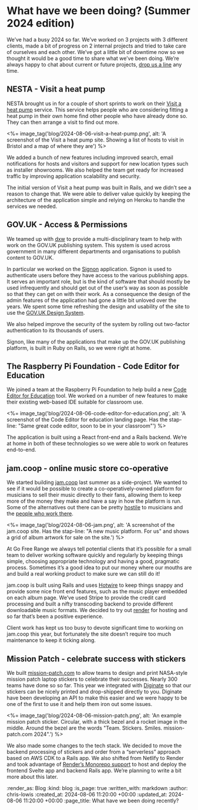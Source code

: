 # What have we been doing? (Summer 2024 edition)

We’ve had a busy 2024 so far. We’ve worked on 3 projects with 3 different clients, made a bit of progress on 2 internal projects and tried to take care of ourselves and each other. We’ve got a little bit of downtime now so we thought it would be a good time to share what we’ve been doing. We’re always happy to chat about current or future projects, [drop us a line](mailto:lets@gofreerange.com) any time.

## NESTA - Visit a heat pump

NESTA brought us in for a couple of short sprints to work on their [Visit a heat pump](https://app.visitaheatpump.com/) service. This service helps people who are considering fitting a heat pump in their own home find other people who have already done so. They can then arrange a visit to find out more.

<%= image_tag('blog/2024-08-06-visit-a-heat-pump.png', alt: 'A screenshot of the Visit a heat pump site. Showing a list of hosts to visit in Bristol and a map of where they are') %>

We added a bunch of new features including improved search, email notifications for hosts and visitors and support for new location types such as installer showrooms. We also helped the team get ready for increased traffic by improving application scalability and security.

The initial version of Visit a heat pump was built in Rails, and we didn’t see a reason to change that. We were able to deliver value quickly by keeping the architecture of the application simple and relying on Heroku to handle the services we needed.

## GOV.UK - Access & Permissions

We teamed up with [dxw](https://www.dxw.com/) to provide a multi-disciplinary team to help with work on the GOV.UK publishing system. This system is used across government in many different departments and organisations to publish content to GOV.UK.

In particular we worked on the [Signon](https://github.com/alphagov/signon) application. Signon is used to authenticate users before they have access to the various publishing apps. It serves an important role, but is the kind of software that should mostly be used infrequently and should get out of the user’s way as soon as possible so that they can get on with their work. As a consequence the design of the admin features of the application had gone a little bit unloved over the years. We spent some time refreshing the design and usability of the site to use the [GOV.UK Design System](https://design-system.service.gov.uk/).

We also helped improve the security of the system by rolling out two-factor authentication to its thousands of users.

Signon, like many of the applications that make up the GOV.UK publishing platform, is built in Ruby on Rails, so we were right at home.

## The Raspberry Pi Foundation - Code Editor for Education

We joined a team at the Raspberry Pi Foundation to help build a new [Code Editor for Education](https://editor.raspberrypi.org/en/education) tool. We worked on a number of new features to make their existing web-based IDE suitable for classroom use.

<%= image_tag('blog/2024-08-06-code-editor-for-education.png', alt: 'A screenshot of the Code Editor for education landing page. Has the stap-line: "Same great code editor, soon to be in your classroom"') %>

The application is built using a React front-end and a Rails backend. We’re at home in both of these technologies so we were able to work on features end-to-end.

## jam.coop - online music store co-operative

We started building [jam.coop](https://jam.coop) last summer as a side-project. We wanted to see if it would be possible to create a co-operatively-owned platform for musicians to sell their music directly to their fans, allowing them to keep more of the money they make and have a say in how the platform is run. Some of the alternatives out there can be pretty [hostile](https://en.wikipedia.org/wiki/Criticism_of_Spotify) to musicians and the [people who work there](https://jacobin.com/2023/12/bandcamp-music-streaming-sale-tech-workers-union-layoffs-organizing).

<%= image_tag('blog/2024-08-06-jam.png', alt: 'A screenshot of the jam.coop site. Has the stap-line: "A new music platform. For us" and shows a grid of album artwork for sale on the site.') %>

At Go Free Range we always tell potential clients that it’s possible for a small team to deliver working software quickly and regularly by keeping things simple, choosing appropriate technology and having a good, pragmatic process. Sometimes it’s a good idea to put our money where our mouths are and build a real working product to make sure we can still do it!

jam.coop is built using Rails and uses [Hotwire](https://hotwired.dev/) to keep things snappy and provide some nice front end features, such as the music player embedded on each album page. We’ve used Stripe to provide the credit card processing and built a nifty transcoding backend to provide different downloadable music formats. We decided to try out [render](https://render.com/) for hosting and so far that’s been a positive experience.

Client work has kept us too busy to devote significant time to working on jam.coop this year, but fortunately the site doesn’t require too much maintenance to keep it ticking along.

## Mission Patch - celebrate success with stickers

We built [mission-patch.com](https://mission-patch.com/) to allow teams to design and print NASA-style mission patch laptop stickers to celebrate their successes. Nearly 300 teams have done so so far. This year we integrated with [Diginate](https://diginate.com) so that our stickers can be nicely printed and drop-shipped directly to you. Diginate have been developing an API to make this easier and we were happy to be one of the first to use it and help them iron out some issues.

<%= image_tag('blog/2024-08-06-mission-patch.png', alt: 'An example mission patch sticker. Circular, with a thick bezel and a rocket image in the middle. Around the bezel are the words "Team. Stickers. Smiles. mission-patch.com 2024".') %>

We also made some changes to the tech stack. We decided to move the backend processing of stickers and order from a “serverless” approach based on AWS CDK to a Rails app. We also shifted from Netlify to Render and took advantage of [Render’s Monorepo support](https://docs.render.com/monorepo-support) to host and deploy the frontend Svelte app and backend Rails app. We’re planning to write a bit more about this later.

:render_as: Blog
:kind: blog
:is_page: true
:written_with: markdown
:author: chris-lowis
:created_at: 2024-08-06 11:20:00 +00:00
:updated_at: 2024-08-06 11:20:00 +00:00
:page_title: What have we been doing recently?
